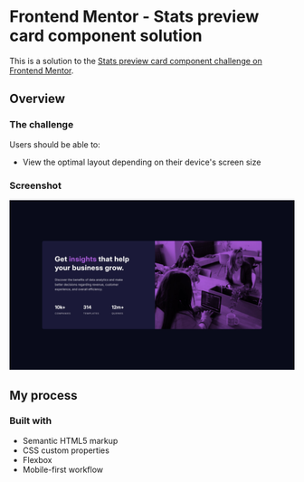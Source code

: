 # Frontend Mentor - Stats preview card component solution

This is a solution to the [Stats preview card component challenge on Frontend Mentor](https://www.frontendmentor.io/challenges/stats-preview-card-component-8JqbgoU62).

## Overview

### The challenge

Users should be able to:

- View the optimal layout depending on their device's screen size

### Screenshot

![](./screenshot.jpg)

## My process

### Built with

- Semantic HTML5 markup
- CSS custom properties
- Flexbox
- Mobile-first workflow
